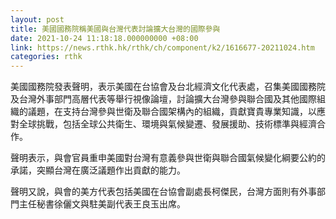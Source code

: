 ```yaml
---
layout: post
title: 美國國務院稱美國與台灣代表討論擴大台灣的國際參與
date: 2021-10-24 11:18:18.000000000 +08:00
link: https://news.rthk.hk/rthk/ch/component/k2/1616677-20211024.htm
categories: rthk
---
```


美國國務院發表聲明，表示美國在台協會及台北經濟文化代表處，召集美國國務院及台灣外事部門高層代表等舉行視像論壇，討論擴大台灣參與聯合國及其他國際組織的議題，在支持台灣參與世衛及聯合國架構內的組織，貢獻寶貴專業知識，以應對全球挑戰，包括全球公共衛生、環境與氣候變遷、發展援助、技術標準與經濟合作。

聲明表示，與會官員重申美國對台灣有意義參與世衛與聯合國氣候變化綱要公約的承諾，突顯台灣在廣泛議題作出貢獻的能力。

聲明又說，與會的美方代表包括美國在台協會副處長柯傑民，台灣方面則有外事部門主任秘書徐儷文與駐美副代表王良玉出席。
